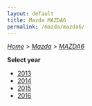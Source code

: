 ```yaml
---
layout: default
title: Mazda MAZDA6
permalink: /mazda/mazda6/
---
```

[*Home*](/) > [*Mazda*](/mazda/) > [*MAZDA6*](/mazda/mazda6/)

**Select year**

- [2013](/mazda/mazda6/2013/)
- [2014](/mazda/mazda6/2014/)
- [2015](/mazda/mazda6/2015/)
- [2016](/mazda/mazda6/2016/)